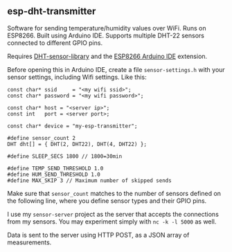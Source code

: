 ## esp-dht-transmitter

Software for sending temperature/humidity values over WiFi. Runs on 
ESP8266. Built using Arduino IDE. Supports multiple DHT-22 sensors connected to
different GPIO pins.

Requires [DHT-sensor-library](https://github.com/adafruit/DHT-sensor-library)
and the [ESP8266 Arduino IDE](https://github.com/esp8266/Arduino) extension.

Before opening this in Arduino IDE, create a file `sensor-settings.h` with 
your sensor settings, including Wifi settings. Like this:

```
const char* ssid     = "<my wifi ssid>";
const char* password = "<my wifi password>";

const char* host = "<server ip>";
const int   port = <server port>;

const char* device = "my-esp-transmitter";

#define sensor_count 2
DHT dht[] = { DHT(2, DHT22), DHT(4, DHT22) };

#define SLEEP_SECS 1800 // 1800=30min

#define TEMP_SEND_THRESHOLD 1.0
#define HUM_SEND_THRESHOLD 1.0
#define MAX_SKIP 3 // Maximum number of skipped sends
```

Make sure that `sensor_count` matches to the number of sensors defined on the following line, where you define
sensor types and their GPIO pins.

I use my `sensor-server` project as the server that accepts the connections
from my sensors. You may experiment simply with `nc -k -l 5000` as well.

Data is sent to the server using HTTP POST, as a JSON array of measurements.
